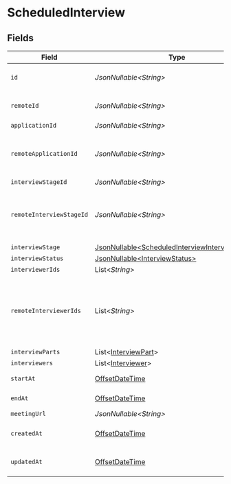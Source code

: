 # ScheduledInterview


## Fields

| Field                                                                                                          | Type                                                                                                           | Required                                                                                                       | Description                                                                                                    | Example                                                                                                        |
| -------------------------------------------------------------------------------------------------------------- | -------------------------------------------------------------------------------------------------------------- | -------------------------------------------------------------------------------------------------------------- | -------------------------------------------------------------------------------------------------------------- | -------------------------------------------------------------------------------------------------------------- |
| `id`                                                                                                           | *JsonNullable\<String>*                                                                                        | :heavy_minus_sign:                                                                                             | Unique identifier                                                                                              | 8187e5da-dc77-475e-9949-af0f1fa4e4e3                                                                           |
| `remoteId`                                                                                                     | *JsonNullable\<String>*                                                                                        | :heavy_minus_sign:                                                                                             | Provider's unique identifier                                                                                   | 8187e5da-dc77-475e-9949-af0f1fa4e4e3                                                                           |
| `applicationId`                                                                                                | *JsonNullable\<String>*                                                                                        | :heavy_minus_sign:                                                                                             | N/A                                                                                                            |                                                                                                                |
| `remoteApplicationId`                                                                                          | *JsonNullable\<String>*                                                                                        | :heavy_minus_sign:                                                                                             | Provider's unique identifier of the application                                                                | e3cb75bf-aa84-466e-a6c1-b8322b257a48                                                                           |
| `interviewStageId`                                                                                             | *JsonNullable\<String>*                                                                                        | :heavy_minus_sign:                                                                                             | N/A                                                                                                            |                                                                                                                |
| `remoteInterviewStageId`                                                                                       | *JsonNullable\<String>*                                                                                        | :heavy_minus_sign:                                                                                             | Provider's unique identifier of the interview stage                                                            | e3cb75bf-aa84-466e-a6c1-b8322b257a48                                                                           |
| `interviewStage`                                                                                               | [JsonNullable\<ScheduledInterviewInterviewStage>](../../models/components/ScheduledInterviewInterviewStage.md) | :heavy_minus_sign:                                                                                             | N/A                                                                                                            |                                                                                                                |
| `interviewStatus`                                                                                              | [JsonNullable\<InterviewStatus>](../../models/components/InterviewStatus.md)                                   | :heavy_minus_sign:                                                                                             | N/A                                                                                                            |                                                                                                                |
| `interviewerIds`                                                                                               | List\<*String*>                                                                                                | :heavy_minus_sign:                                                                                             | N/A                                                                                                            |                                                                                                                |
| `remoteInterviewerIds`                                                                                         | List\<*String*>                                                                                                | :heavy_minus_sign:                                                                                             | Provider's unique identifiers of the interviewers                                                              | [<br/>"e3cb75bf-aa84-466e-a6c1-b8322b257a48",<br/>"e3cb75bf-aa84-466e-a6c1-b8322b257a48"<br/>]                 |
| `interviewParts`                                                                                               | List\<[InterviewPart](../../models/components/InterviewPart.md)>                                               | :heavy_minus_sign:                                                                                             | N/A                                                                                                            |                                                                                                                |
| `interviewers`                                                                                                 | List\<[Interviewer](../../models/components/Interviewer.md)>                                                   | :heavy_minus_sign:                                                                                             | N/A                                                                                                            |                                                                                                                |
| `startAt`                                                                                                      | [OffsetDateTime](https://docs.oracle.com/javase/8/docs/api/java/time/OffsetDateTime.html)                      | :heavy_minus_sign:                                                                                             | Interview start date                                                                                           | 2021-01-01T01:01:01.000Z                                                                                       |
| `endAt`                                                                                                        | [OffsetDateTime](https://docs.oracle.com/javase/8/docs/api/java/time/OffsetDateTime.html)                      | :heavy_minus_sign:                                                                                             | Interview end date                                                                                             | 2021-01-01T01:01:01.000Z                                                                                       |
| `meetingUrl`                                                                                                   | *JsonNullable\<String>*                                                                                        | :heavy_minus_sign:                                                                                             | N/A                                                                                                            |                                                                                                                |
| `createdAt`                                                                                                    | [OffsetDateTime](https://docs.oracle.com/javase/8/docs/api/java/time/OffsetDateTime.html)                      | :heavy_minus_sign:                                                                                             | Interview created date                                                                                         | 2021-01-01T01:01:01.000Z                                                                                       |
| `updatedAt`                                                                                                    | [OffsetDateTime](https://docs.oracle.com/javase/8/docs/api/java/time/OffsetDateTime.html)                      | :heavy_minus_sign:                                                                                             | Interview updated date                                                                                         | 2021-01-01T01:01:01.000Z                                                                                       |